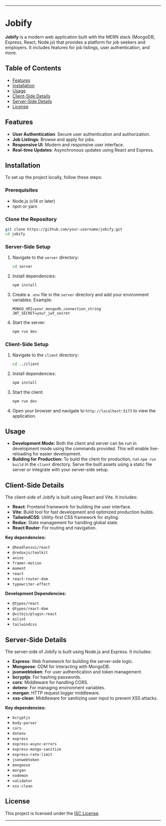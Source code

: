 

---

# Jobify

**Jobify** is a modern web application built with the MERN stack (MongoDB, Express, React, Node.js) that provides a platform for job seekers and employers. It includes features for job listings, user authentication, and more.

## Table of Contents

- [Features](#features)
- [Installation](#installation)
- [Usage](#usage)
- [Client-Side Details](#client-side-details)
- [Server-Side Details](#server-side-details)
- [License](#license)

## Features

- **User Authentication**: Secure user authentication and authorization.
- **Job Listings**: Browse and apply for jobs.
- **Responsive UI**: Modern and responsive user interface.
- **Real-time Updates**: Asynchronous updates using React and Express.

## Installation

To set up the project locally, follow these steps:

### Prerequisites

- Node.js (v14 or later)
- npm or yarn

### Clone the Repository

```bash
git clone https://github.com/your-username/jobify.git
cd jobify
```

### Server-Side Setup

1. Navigate to the `server` directory:

    ```bash
    cd server
    ```

2. Install dependencies:

    ```bash
    npm install
    ```

3. Create a `.env` file in the `server` directory and add your environment variables. Example:

    ```env
    MONGO_URI=your_mongodb_connection_string
    JWT_SECRET=your_jwt_secret
    ```

4. Start the server:

    ```bash
    npm run dev
    ```

### Client-Side Setup

1. Navigate to the `client` directory:

    ```bash
    cd ../client
    ```

2. Install dependencies:

    ```bash
    npm install
    ```

3. Start the client:

    ```bash
    npm run dev
    ```

4. Open your browser and navigate to `http://localhost:5173` to view the application.

## Usage

- **Development Mode:** Both the client and server can be run in development mode using the commands provided. This will enable live-reloading for easier development.
- **Building for Production:** To build the client for production, run `npm run build` in the `client` directory. Serve the built assets using a static file server or integrate with your server-side setup.

## Client-Side Details

The client-side of Jobify is built using React and Vite. It includes:

- **React**: Frontend framework for building the user interface.
- **Vite**: Build tool for fast development and optimized production builds.
- **TailwindCSS**: Utility-first CSS framework for styling.
- **Redux**: State management for handling global state.
- **React Router**: For routing and navigation.

**Key dependencies:**

- `@headlessui/react`
- `@reduxjs/toolkit`
- `axios`
- `framer-motion`
- `moment`
- `react`
- `react-router-dom`
- `typewriter-effect`

**Development Dependencies:**

- `@types/react`
- `@types/react-dom`
- `@vitejs/plugin-react`
- `eslint`
- `tailwindcss`

## Server-Side Details

The server-side of Jobify is built using Node.js and Express. It includes:

- **Express**: Web framework for building the server-side logic.
- **Mongoose**: ODM for interacting with MongoDB.
- **jsonwebtoken**: For user authentication and token management.
- **bcryptjs**: For hashing passwords.
- **cors**: Middleware for handling CORS.
- **dotenv**: For managing environment variables.
- **morgan**: HTTP request logger middleware.
- **xss-clean**: Middleware for sanitizing user input to prevent XSS attacks.

**Key dependencies:**

- `bcryptjs`
- `body-parser`
- `cors`
- `dotenv`
- `express`
- `express-async-errors`
- `express-mongo-sanitize`
- `express-rate-limit`
- `jsonwebtoken`
- `mongoose`
- `morgan`
- `nodemon`
- `validator`
- `xss-clean`

## License

This project is licensed under the [ISC License](https://opensource.org/licenses/ISC).

---
